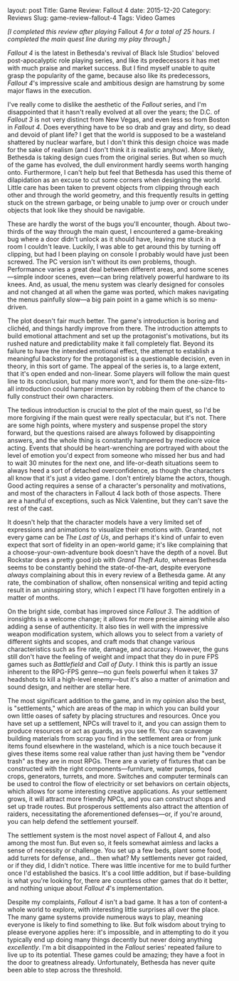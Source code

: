 layout: post
Title: Game Review: Fallout 4
date: 2015-12-20
Category: Reviews
Slug: game-review-fallout-4
Tags: Video Games

_[I completed this review after playing_ Fallout 4 _for a total of 25 hours. I
completed the main quest line during my play through.]_

_Fallout 4_ is the latest in Bethesda's revival of Black Isle Studios' beloved
post-apocalyptic role playing series, and like its predecessors it has met with
much praise and market success. But I find myself unable to quite grasp the
popularity of the game, because also like its predecessors, _Fallout 4_'s
impressive scale and ambitious design are hamstrung by some major flaws in the
execution.<!-- PELICAN_END_SUMMARY -->

I've really come to dislike the aesthetic of the _Fallout_ series, and I'm
disappointed that it hasn't really evolved at all over the years; the D.C. of
_Fallout 3_ is not very distinct from New Vegas, and even less so from Boston in
_Fallout 4_. Does everything have to be so drab and gray and dirty, so dead and
devoid of plant life? I get that the world is supposed to be a wasteland
shattered by nuclear warfare, but I don't think this design choice was made for
the sake of realism (and I don't think it _is_ realistic anyhow). More likely,
Bethesda is taking design cues from the original series. But when so much of the
game has evolved, the dull environment hardly seems worth hanging onto.
Furthermore, I can't help but feel that Bethesda has used this theme of
dilapidation as an excuse to cut some corners when designing the world. Little
care has been taken to prevent objects from clipping through each other and
through the world geometry, and this frequently results in getting stuck on the
strewn garbage, or being unable to jump over or crouch under objects that look
like they should be navigable.

These are hardly the worst of the bugs you'll encounter, though. About
two-thirds of the way through the main quest, I encountered a game-breaking bug
where a door didn't unlock as it should have, leaving me stuck in a room I
couldn't leave.  Luckily, I was able to get around this by turning off clipping,
but had I been playing on console I probably would have just been screwed. The
PC version isn't without its own problems, though. Performance varies a great
deal between different areas, and some scenes&mdash;simple indoor scenes,
even&mdash;can bring relatively powerful hardware to its knees. And, as usual,
the menu system was clearly designed for consoles and not changed at all when
the game was ported, which makes navigating the menus painfully slow&mdash;a big
pain point in a game which is so menu-driven.

The plot doesn't fair much better. The game's introduction is boring and
clichéd, and things hardly improve from there. The introduction attempts to
build emotional attachment and set up the protagonist's motivations, but its
rushed nature and predictability make it fall completely flat. Beyond its
failure to have the intended emotional effect, the attempt to establish a
meaningful backstory for the protagonist is a questionable decision, even in
theory, in this sort of game.  The appeal of the series is, to a large extent,
that it's open ended and non-linear.  Some players will follow the main quest
line to its conclusion, but many more won't, and for them the one-size-fits-all
introduction could hamper immersion by robbing them of the chance to fully
construct their own characters.

The tedious introduction is crucial to the plot of the main quest, so I'd be
more forgiving if the main quest were really spectacular, but it's not.  There
are some high points, where mystery and suspense propel the story forward, but
the questions raised are always followed by disappointing answers, and the whole
thing is constantly hampered by mediocre voice acting. Events that should be
heart-wrenching are portrayed with about the level of emotion you'd expect from
someone who missed her bus and had to wait 30 minutes for the next one, and
life-or-death situations seem to always heed a sort of detached overconfidence,
as though the characters all know that it's just a video game. I don't entirely
blame the actors, though. Good acting requires a sense of a character's
personality and motivations, and most of the characters in Fallout 4 lack both
of those aspects. There are a handful of exceptions, such as Nick Valentine, but
they can't save the rest of the cast.

It doesn't help that the character models have a very limited set of expressions
and animations to visualize their emotions with. Granted, not every game can be
_The Last of Us_, and perhaps it's kind of unfair to even expect that sort of
fidelity in an open-world game; it's like complaining that a
choose-your-own-adventure book doesn't have the depth of a novel. But Rockstar
does a pretty good job with _Grand Theft Auto_, whereas Bethesda seems to be
constantly behind the state-of-the-art, despite everyone _always_ complaining
about this in every review of a Bethesda game. At any rate, the combination of
shallow, often nonsensical writing and tepid acting result in an uninspiring
story, which I expect I'll have forgotten entirely in a matter of months.

On the bright side, combat has improved since _Fallout 3_. The addition of
ironsights is a welcome change; it allows for more precise aiming while also
adding a sense of authenticity. It also ties in well with the impressive weapon
modification system, which allows you to select from a variety of different
sights and scopes, and craft mods that change various characteristics such as
fire rate, damage, and accuracy.  However, the guns still don't have the feeling
of weight and impact that they do in pure FPS games such as _Battlefield_ and
_Call of Duty_. I think this is partly an issue inherent to the RPG-FPS
genre&mdash;no gun feels powerful when it takes 37 headshots to kill a
high-level enemy&mdash;but it's also a matter of animation and sound design, and
neither are stellar here.

The most significant addition to the game, and in my opinion also the best, is
"settlements," which are areas of the map in which you can build your own little
oases of safety by placing structures and resources. Once you have set up a
settlement, NPCs will travel to it, and you can assign them to produce resources
or act as guards, as you see fit. You can scavenge building materials from scrap
you find in the settlement area or from junk items found elsewhere in the
wasteland, which is a nice touch because it gives these items some real value
rather than just having them be "vendor trash" as they are in most RPGs. There
are a variety of fixtures that can be constructed with the right
components&mdash;furniture, water pumps, food crops, generators, turrets,
and more. Switches and computer terminals can be used to control the flow of
electricity or set behaviors on certain objects, which allows for some
interesting creative applications. As your settlement grows, it will attract
more friendly NPCs, and you can construct shops and set up trade routes. But
prosperous settlements also attract the attention of raiders, necessitating the
aforementioned defenses&mdash;or, if you're around, you can help defend the settlement
yourself.

The settlement system is the most novel aspect of Fallout 4, and also among the
most fun. But even so, it feels somewhat aimless and lacks a sense of necessity
or challenge. You set up a few beds, plant some food, add turrets for defense,
and... then what? My settlements never got raided, or if they did, I didn't
notice.  There was little incentive for me to build further once I'd established
the basics. It's a cool little addition, but if base-building is what you're
looking for, there are countless other games that do it better, and nothing
unique about _Fallout 4_'s implementation.

Despite my complaints, _Fallout 4_ isn't a bad game. It has a ton of
content&dash;a whole world to explore, with interesting little surprises all
over the place. The many game systems provide numerous ways to play, meaning
everyone is likely to find something to like. But folk wisdom about trying to
please everyone applies here: it's impossible, and in attempting to do it you
typically end up doing many things decently but never doing anything
_excellently_. I'm a bit disappointed in the _Fallout_ series' repeated failure
to live up to  its potential. These games could be amazing; they have a foot in
the door to greatness already.  Unfortunately, Bethesda has never quite been
able to step across the threshold.
